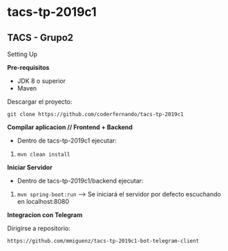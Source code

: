 # tacs-tp-2019c1  

## TACS - Grupo2

  

Setting Up

  
**Pre-requisitos**  
  
 - JDK 8 o superior  
 - Maven  
  
  
Descargar el proyecto:   
  
`git clone https://github.com/coderfernando/tacs-tp-2019c1`  
  
 **Compilar aplicacion // Frontend + Backend**   
  
 - Dentro de tacs-tp-2019c1 ejecutar:
  
1. `mvn clean install`
 
  **Iniciar Servidor**   
  - Dentro de tacs-tp-2019c1/backend ejecutar:

1. `mvn spring-boot:run` --> Se iniciará el servidor por defecto escuchando en localhost:8080

 **Integracion con Telegram**
 
 Dirigirse a repositorio:
 
 `https://github.com/mmiguenz/tacs-tp-2019c1-bot-telegram-client`